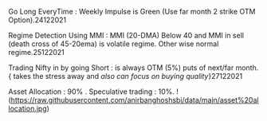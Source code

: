 Go Long EveryTime : Weekly Impulse is Green (Use far month 2 strike OTM Option).24122021


Regime Detection Using MMI : MMI (20-DMA) Below 40 and MMI in sell (death cross of 45-20ema) is volatile regime. Other wise normal regime.25122021


Trading Nifty in by going Short : is always OTM (5%) puts of next/far month. { takes the stress away and *also can focus on buying quality*}27122021

Asset Allocation : 90% . Speculative trading : 10%.
!(https://raw.githubusercontent.com/anirbanghoshsbi/data/main/asset%20allocation.jpg)
